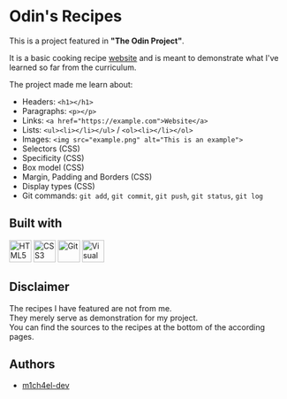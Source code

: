 # Odin's Recipes
This is a project featured in **"The Odin Project"**.

It is a basic cooking recipe [website](https://m1ch4el-dev.github.io/odin-recipes/) and is meant to demonstrate what I've learned so far from the curriculum.

The project made me learn about:
- Headers: `<h1></h1>`
- Paragraphs: `<p></p>`
- Links: `<a href="https://example.com">Website</a>`
- Lists: `<ul><li></li></ul>` / `<ol><li></li></ol>`
- Images: `<img src="example.png" alt="This is an example">`
- Selectors (CSS)
- Specificity (CSS)
- Box model (CSS)
- Margin, Padding and Borders (CSS)
- Display types (CSS)
- Git commands: `git add`, `git commit`, `git push`, `git status`, `git log`

## Built with
<p align="left">
<img src="https://cdn.jsdelivr.net/gh/devicons/devicon@latest/icons/html5/html5-original.svg" alt="HTML5" width="40" height="40"/>
<img src="https://cdn.jsdelivr.net/gh/devicons/devicon@latest/icons/css3/css3-original.svg" alt="CSS3" width="40" height="40"/>
<img src="https://cdn.jsdelivr.net/gh/devicons/devicon@latest/icons/git/git-original.svg" alt="Git" width="40" height="40"/>
<img src="https://cdn.jsdelivr.net/gh/devicons/devicon@latest/icons/vscode/vscode-original.svg" alt="Visual Studio Code" width="40" height="40"/>
</p>

## Disclaimer
The recipes I have featured are not from me.  
They merely serve as demonstration for my project.  
You can find the sources to the recipes at the bottom of the according pages.

## Authors
- [m1ch4el-dev](https://github.com/m1ch4el-dev)